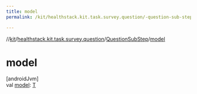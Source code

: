 ```yaml
---
title: model
permalink: /kit/healthstack.kit.task.survey.question/-question-sub-step/model.html

---
```

//[kit](/kit.html)/[healthstack.kit.task.survey.question](../index.html)/[QuestionSubStep](index.html)/[model](model.html)



# model



[androidJvm]\
val [model](model.html): [T](index.html)




